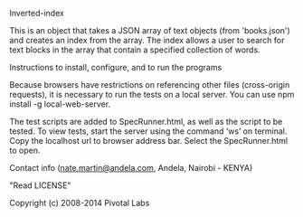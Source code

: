 Inverted-index

This is an object that takes a JSON array of text objects (from 'books.json') and creates an index from the array. The index allows a user to search for text blocks in the array that contain a specified collection of words.


Instructions to install, configure, and to run the programs

Because browsers have restrictions on referencing other files (cross-origin requests), it is necessary to run the tests on a local server. You can use npm install -g local-web-server.

The test scripts are added to SpecRunner.html, as well as the script to be tested. To view tests, start the server using the command ‘ws’ on terminal. Copy the localhost url to browser address bar. Select the SpecRunner.html to open.

Contact info (nate.martin@andela.com, Andela, Nairobi - KENYA)

"Read LICENSE"

Copyright (c) 2008-2014 Pivotal Labs